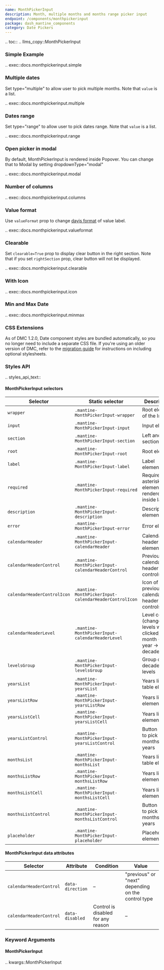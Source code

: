 ```yaml
---
name: MonthPickerInput
description: Month, multiple months and months range picker input
endpoint: /components/monthpickerinput
package: dash_mantine_components
category: Date Pickers
---
```


.. toc::
.. llms_copy::MonthPickerInput



### Simple Example

.. exec::docs.monthpickerinput.simple

### Multiple dates

Set type="multiple" to allow user to pick multiple months.  Note that `value` is a list.

.. exec::docs.monthpickerinput.multiple

### Dates range

Set type="range" to allow user to pick dates range. Note that `value` is a list.

.. exec::docs.monthpickerinput.range

### Open picker in modal

By default, MonthPickerInput is rendered inside Popover. You can change that to Modal by setting dropdownType="modal"

.. exec::docs.monthpickerinput.modal

### Number of columns

.. exec::docs.monthpickerinput.columns

### Value format

Use `valueFormat` prop to change [dayjs format](https://day.js.org/docs/en/display/format) of value label.

.. exec::docs.monthpickerinput.valueformat


### Clearable

Set `clearable=True` prop to display clear button in the right section. Note that if you set `rightSection` prop, clear button will not be displayed.

.. exec::docs.monthpickerinput.clearable


### With Icon

.. exec::docs.monthpickerinput.icon


### Min and Max Date

.. exec::docs.monthpickerinput.minmax


### CSS Extensions

As of DMC 1.2.0, Date component styles are bundled automatically, so you no longer need to include a separate CSS file.
If you're using an older version of DMC, refer to the [migration guide](/migration) for instructions on including optional stylesheets.



### Styles API

.. styles_api_text::

#### MonthPickerInput selectors

| Selector                   | Static selector                                        | Description                                                           |
| ---------------------------| ------------------------------------------------------ | --------------------------------------------------------------------- |
| `wrapper`                  | `.mantine-MonthPickerInput-wrapper`                    | Root element of the Input                                              |
| `input`                    | `.mantine-MonthPickerInput-input`                      | Input element                                                         |
| `section`                  | `.mantine-MonthPickerInput-section`                    | Left and right sections                                                |
| `root`                     | `.mantine-MonthPickerInput-root`                       | Root element                                                          |
| `label`                    | `.mantine-MonthPickerInput-label`                      | Label element                                                         |
| `required`                 | `.mantine-MonthPickerInput-required`                   | Required asterisk element, rendered inside label                       |
| `description`              | `.mantine-MonthPickerInput-description`                | Description element                                                    |
| `error`                    | `.mantine-MonthPickerInput-error`                      | Error element                                                         |
| `calendarHeader`           | `.mantine-MonthPickerInput-calendarHeader`             | Calendar header root element                                           |
| `calendarHeaderControl`     | `.mantine-MonthPickerInput-calendarHeaderControl`      | Previous/next calendar header controls                                 |
| `calendarHeaderControlIcon` | `.mantine-MonthPickerInput-calendarHeaderControlIcon`  | Icon of previous/next calendar header controls                         |
| `calendarHeaderLevel`       | `.mantine-MonthPickerInput-calendarHeaderLevel`        | Level control (changes levels when clicked, month -> year -> decade)   |
| `levelsGroup`              | `.mantine-MonthPickerInput-levelsGroup`                | Group of decades levels                                                |
| `yearsList`                | `.mantine-MonthPickerInput-yearsList`                  | Years list table element                                               |
| `yearsListRow`             | `.mantine-MonthPickerInput-yearsListRow`               | Years list row element                                                 |
| `yearsListCell`            | `.mantine-MonthPickerInput-yearsListCell`              | Years list cell element                                                |
| `yearsListControl`         | `.mantine-MonthPickerInput-yearsListControl`           | Button used to pick months and years                                   |
| `monthsList`               | `.mantine-MonthPickerInput-monthsList`                 | Years list table element                                               |
| `monthsListRow`            | `.mantine-MonthPickerInput-monthsListRow`              | Years list row element                                                 |
| `monthsListCell`           | `.mantine-MonthPickerInput-monthsListCell`             | Years list cell element                                                |
| `monthsListControl`        | `.mantine-MonthPickerInput-monthsListControl`          | Button used to pick months and years                                   |
| `placeholder`              | `.mantine-MonthPickerInput-placeholder`                | Placeholder element                                                    |

#### MonthPickerInput data attributes

| Selector              | Attribute      | Condition                           | Value                              |
| --------------------- | -------------- | ----------------------------------- | ---------------------------------- |
| `calendarHeaderControl`| `data-direction`| –                                   | "previous" or "next" depending on the control type |
| `calendarHeaderControl`| `data-disabled`| Control is disabled for any reason  | –                                  |

### Keyword Arguments

#### MonthPickerInput

.. kwargs::MonthPickerInput
